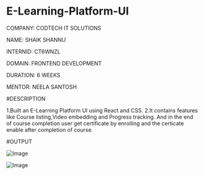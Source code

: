 # E-Learning-Platform-UI

COMPANY: CODTECH IT SOLUTIONS

NAME: SHAIK SHANNU

INTERNID: CT6WNZL

DOMAIN: FRONTEND DEVELOPMENT

DURATION: 6 WEEKS

MENTOR: NEELA SANTOSH

#DESCRIPTION

1.Built an E-Learning Platform UI using React and CSS.
2.It contains features like Course listing,Video embedding and Progress tracking.
And in the end of course completion user get certificate by enrolling and the certicate enable after completion of course.

#OUTPUT

![Image](https://github.com/user-attachments/assets/3675bf72-fdc9-45d9-9b55-3dfa9889aa02)

![Image](https://github.com/user-attachments/assets/4b25f76c-3609-4cca-9dd8-9a00a0a36b05)
